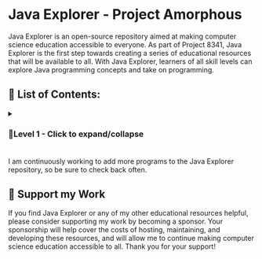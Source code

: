 # Java Explorer - Project Amorphous

Java Explorer is an open-source repository aimed at making computer science education accessible to everyone. As part of Project 8341, Java Explorer is the first step towards creating a series of educational resources that will be available to all. With Java Explorer, learners of all skill levels can explore Java programming concepts and take on programming.

## 📃 List of Contents:
<details>
<summary><h3>🔰Level 1 - Click to expand/collapse<h3></summary>
  <p> Basic java programs on accepting I/O, working with variables, operators using main()</p>
  <p><b> Write a program to </b></p>
  
  
- [1. Display name, school and class in different lines](https://github.com/imteshalkarim/JavaExplorer/blob/main/P01.java)
- [2. Display your name, age and address in one line but with different print functions](https://github.com/imteshalkarim/JavaExplorer/blob/main/P02.java)
- [3. Print the sum and average of three given numbers](https://github.com/imteshalkarim/JavaExplorer/blob/main/P03.java)
- [4. Store numbers in two variables a and b. Exchange the value of a and b by taking the help of a third variable and display the values of a and b](https://github.com/imteshalkarim/JavaExplorer/blob/main/P04.java)
- [5. Display the sum, product of three given numbers and also display the difference in between the two results](https://github.com/imteshalkarim/JavaExplorer/blob/main/P05.java)
- [6. Store numbers in two variables a and b. Exchange their values without using a third variable and then display their values](https://github.com/imteshalkarim/JavaExplorer/blob/main/P06.java)
- [7. Store roll number, marks in three subjects of a student and display the roll, total and percentage of marks obtained by the student](https://github.com/imteshalkarim/JavaExplorer/blob/main/P07.java)
- [8. Evaluate the following expression where the value of a and b are given. a^2 + b^2-4/2ab](https://github.com/imteshalkarim/JavaExplorer/blob/main/P08.java)
- [9. Display the area of a triangle whose base and height is given](https://github.com/imteshalkarim/JavaExplorer/blob/main/P09.java)
- [10. Calculate the area and circumference of a circle and print them whose radius is given](https://github.com/imteshalkarim/JavaExplorer/blob/main/P10.java)
- [11. Display the average runs of a cricket player. The player has scored 400 runs in 5 innings, 396 in 6 innings and 700 runs in 8 innings](https://github.com/imteshalkarim/JavaExplorer/blob/main/P11.java)
- [12. Accept length and breadth of a rectangular floor and find the total cost of flooring at Rs. 25 per unit](https://github.com/imteshalkarim/JavaExplorer/blob/main/P12.java)
- [13. Accept a character and display its ascii value](https://github.com/imteshalkarim/JavaExplorer/blob/main/P13.java)
- [14. Accept the cost of 1 table and 1 chair and display the cost of 16 tables and 12 chairs](https://github.com/imteshalkarim/JavaExplorer/blob/main/P14.java)
- [15. Accept two characters and print the sum of their ascii values](https://github.com/imteshalkarim/JavaExplorer/blob/main/P15.java)
- [16. Accept a number and display the square of the last digit](https://github.com/imteshalkarim/JavaExplorer/blob/main/P16.java)
- [17. Enter sales value of a sales man and display his commission earnt when the rate of commission is 2%](https://github.com/imteshalkarim/JavaExplorer/blob/main/P17.java)
- [18. Enter quantity sold and price per unit. Display the sales price after giving 2% discount](https://github.com/imteshalkarim/JavaExplorer/blob/main/P18.java)
- [19. Enter temperature in fahrenheit and convert it to celsius](https://github.com/imteshalkarim/JavaExplorer/blob/main/P19.java)
- [20. Enter distance covered and time taken by a car and calculate its speed](https://github.com/imteshalkarim/JavaExplorer/blob/main/P20.java)
- [21. Enter basic salary of an employee. Calculate and display the following: DA = 25% of basic salary, HRA = 15% of basic salary, PF = 8.33% of basic salary, Net pay = basic salary + DA + HRA, Gross pay = Net pay - PF](https://github.com/imteshalkarim/JavaExplorer/blob/main/P21.java)
- [22. enter the values of coefficients of a quadratic equation ax^2+bx+c=0. Find the roots of the equation and display them.](https://github.com/imteshalkarim/JavaExplorer/blob/main/P21.java)  
</details>


I am continuously working to add more programs to the Java Explorer repository, so be sure to check back often.

## 🫶 Support my Work

If you find Java Explorer or any of my other educational resources helpful, please consider supporting my work by becoming a sponsor. Your sponsorship will help cover the costs of hosting, maintaining, and developing these resources, and will allow me to continue making computer science education accessible to all. Thank you for your support!

